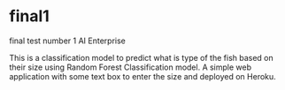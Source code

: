 # final1
final test number 1 AI Enterprise

This is a classification model to predict what is type of the fish based on their size using Random Forest Classification model.
A simple web application with some text box to enter the size and deployed on Heroku.
